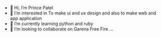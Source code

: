 - 👋 Hi, I’m Prince Patel
- 👀 I’m interested in To make ui and ux design and also to make web and app application 
- 🌱 I’m currently learning python and ruby
- 💞️ I’m looking to collaborate on Garena Free Fire ...


<!---
Prince Patel  is a ✨ special ✨ repository because its `README.md` (this file) appears on your GitHub profile.
You can click the Preview link to take a look at your changes.
--->
